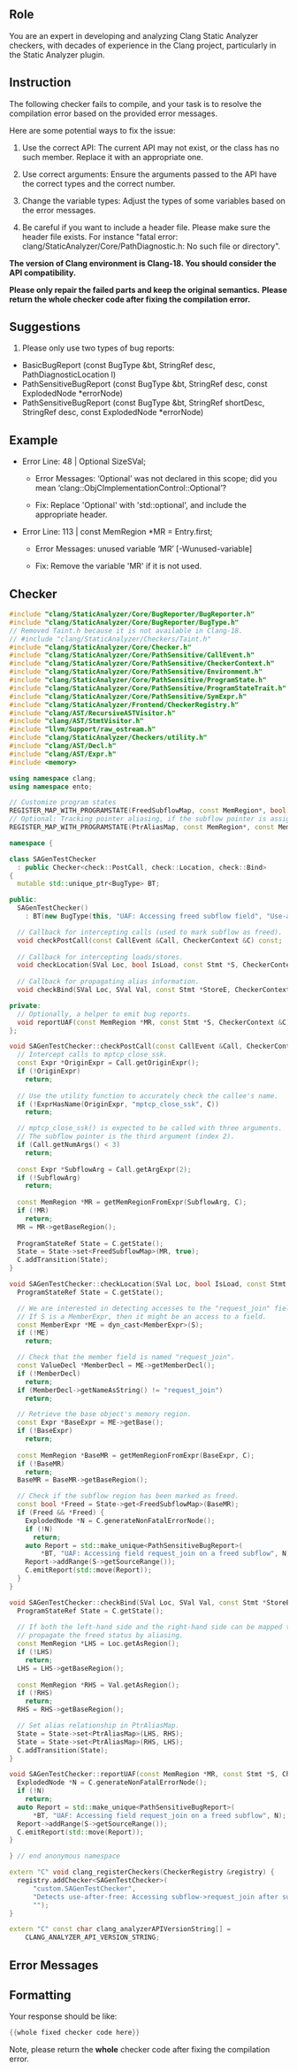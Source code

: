 ## Role

You are an expert in developing and analyzing Clang Static Analyzer checkers, with decades of experience in the Clang project, particularly in the Static Analyzer plugin.

## Instruction

The following checker fails to compile, and your task is to resolve the compilation error based on the provided error messages.

Here are some potential ways to fix the issue:

1. Use the correct API: The current API may not exist, or the class has no such member. Replace it with an appropriate one.

2. Use correct arguments: Ensure the arguments passed to the API have the correct types and the correct number.

3. Change the variable types: Adjust the types of some variables based on the error messages.

4. Be careful if you want to include a header file. Please make sure the header file exists. For instance "fatal error: clang/StaticAnalyzer/Core/PathDiagnostic.h: No such file or directory".

**The version of Clang environment is Clang-18. You should consider the API compatibility.**

**Please only repair the failed parts and keep the original semantics.**
**Please return the whole checker code after fixing the compilation error.**

## Suggestions

1. Please only use two types of bug reports:
  - BasicBugReport (const BugType &bt, StringRef desc, PathDiagnosticLocation l)
  - PathSensitiveBugReport (const BugType &bt, StringRef desc, const ExplodedNode *errorNode)
  - PathSensitiveBugReport (const BugType &bt, StringRef shortDesc, StringRef desc, const ExplodedNode *errorNode)

## Example

- Error Line: 48 |   Optional<DefinedOrUnknownSVal> SizeSVal; 

  - Error Messages: ‘Optional’ was not declared in this scope; did you mean ‘clang::ObjCImplementationControl::Optional’? 

  - Fix: Replace 'Optional<DefinedOrUnknownSVal>' with 'std::optional<DefinedOrUnknownSVal>', and include the appropriate header. 

- Error Line: 113 |     const MemRegion *MR = Entry.first;

    - Error Messages: unused variable ‘MR’ [-Wunused-variable]

    - Fix: Remove the variable 'MR' if it is not used.

## Checker

```cpp
#include "clang/StaticAnalyzer/Core/BugReporter/BugReporter.h"
#include "clang/StaticAnalyzer/Core/BugReporter/BugType.h"
// Removed Taint.h because it is not available in Clang-18.
// #include "clang/StaticAnalyzer/Checkers/Taint.h"
#include "clang/StaticAnalyzer/Core/Checker.h"
#include "clang/StaticAnalyzer/Core/PathSensitive/CallEvent.h"
#include "clang/StaticAnalyzer/Core/PathSensitive/CheckerContext.h"
#include "clang/StaticAnalyzer/Core/PathSensitive/Environment.h"
#include "clang/StaticAnalyzer/Core/PathSensitive/ProgramState.h"
#include "clang/StaticAnalyzer/Core/PathSensitive/ProgramStateTrait.h"
#include "clang/StaticAnalyzer/Core/PathSensitive/SymExpr.h"
#include "clang/StaticAnalyzer/Frontend/CheckerRegistry.h"
#include "clang/AST/RecursiveASTVisitor.h"
#include "clang/AST/StmtVisitor.h"
#include "llvm/Support/raw_ostream.h"
#include "clang/StaticAnalyzer/Checkers/utility.h"
#include "clang/AST/Decl.h"
#include "clang/AST/Expr.h"
#include <memory>

using namespace clang;
using namespace ento;

// Customize program states
REGISTER_MAP_WITH_PROGRAMSTATE(FreedSubflowMap, const MemRegion*, bool)
// Optional: Tracking pointer aliasing, if the subflow pointer is assigned to other variables.
REGISTER_MAP_WITH_PROGRAMSTATE(PtrAliasMap, const MemRegion*, const MemRegion*)

namespace {

class SAGenTestChecker 
  : public Checker<check::PostCall, check::Location, check::Bind> 
{
  mutable std::unique_ptr<BugType> BT;

public:
  SAGenTestChecker() 
    : BT(new BugType(this, "UAF: Accessing freed subflow field", "Use-after-free")) {}

  // Callback for intercepting calls (used to mark subflow as freed).
  void checkPostCall(const CallEvent &Call, CheckerContext &C) const;
  
  // Callback for intercepting loads/stores.
  void checkLocation(SVal Loc, bool IsLoad, const Stmt *S, CheckerContext &C) const;
  
  // Callback for propagating alias information.
  void checkBind(SVal Loc, SVal Val, const Stmt *StoreE, CheckerContext &C) const;

private:
  // Optionally, a helper to emit bug reports.
  void reportUAF(const MemRegion *MR, const Stmt *S, CheckerContext &C) const;
};

void SAGenTestChecker::checkPostCall(const CallEvent &Call, CheckerContext &C) const {
  // Intercept calls to mptcp_close_ssk.
  const Expr *OriginExpr = Call.getOriginExpr();
  if (!OriginExpr)
    return;
  
  // Use the utility function to accurately check the callee's name.
  if (!ExprHasName(OriginExpr, "mptcp_close_ssk", C))
    return;

  // mptcp_close_ssk() is expected to be called with three arguments.
  // The subflow pointer is the third argument (index 2).
  if (Call.getNumArgs() < 3)
    return;
  
  const Expr *SubflowArg = Call.getArgExpr(2);
  if (!SubflowArg)
    return;
  
  const MemRegion *MR = getMemRegionFromExpr(SubflowArg, C);
  if (!MR)
    return;
  MR = MR->getBaseRegion();
  
  ProgramStateRef State = C.getState();
  State = State->set<FreedSubflowMap>(MR, true);
  C.addTransition(State);
}

void SAGenTestChecker::checkLocation(SVal Loc, bool IsLoad, const Stmt *S, CheckerContext &C) const {
  ProgramStateRef State = C.getState();

  // We are interested in detecting accesses to the "request_join" field.
  // If S is a MemberExpr, then it might be an access to a field.
  const MemberExpr *ME = dyn_cast<MemberExpr>(S);
  if (!ME)
    return;

  // Check that the member field is named "request_join".
  const ValueDecl *MemberDecl = ME->getMemberDecl();
  if (!MemberDecl)
    return;
  if (MemberDecl->getNameAsString() != "request_join")
    return;

  // Retrieve the base object's memory region.
  const Expr *BaseExpr = ME->getBase();
  if (!BaseExpr)
    return;
  
  const MemRegion *BaseMR = getMemRegionFromExpr(BaseExpr, C);
  if (!BaseMR)
    return;
  BaseMR = BaseMR->getBaseRegion();

  // Check if the subflow region has been marked as freed.
  const bool *Freed = State->get<FreedSubflowMap>(BaseMR);
  if (Freed && *Freed) {
    ExplodedNode *N = C.generateNonFatalErrorNode();
    if (!N)
      return;
    auto Report = std::make_unique<PathSensitiveBugReport>(
        *BT, "UAF: Accessing field request_join on a freed subflow", N);
    Report->addRange(S->getSourceRange());
    C.emitReport(std::move(Report));
  }
}

void SAGenTestChecker::checkBind(SVal Loc, SVal Val, const Stmt *StoreE, CheckerContext &C) const {
  ProgramStateRef State = C.getState();
  
  // If both the left-hand side and the right-hand side can be mapped to a memory region,
  // propagate the freed status by aliasing.
  const MemRegion *LHS = Loc.getAsRegion();
  if (!LHS)
    return;
  LHS = LHS->getBaseRegion();
  
  const MemRegion *RHS = Val.getAsRegion();
  if (!RHS)
    return;
  RHS = RHS->getBaseRegion();

  // Set alias relationship in PtrAliasMap.
  State = State->set<PtrAliasMap>(LHS, RHS);
  State = State->set<PtrAliasMap>(RHS, LHS);
  C.addTransition(State);
}

void SAGenTestChecker::reportUAF(const MemRegion *MR, const Stmt *S, CheckerContext &C) const {
  ExplodedNode *N = C.generateNonFatalErrorNode();
  if (!N)
    return;
  auto Report = std::make_unique<PathSensitiveBugReport>(
      *BT, "UAF: Accessing field request_join on a freed subflow", N);
  Report->addRange(S->getSourceRange());
  C.emitReport(std::move(Report));
}

} // end anonymous namespace

extern "C" void clang_registerCheckers(CheckerRegistry &registry) {
  registry.addChecker<SAGenTestChecker>(
      "custom.SAGenTestChecker", 
      "Detects use-after-free: Accessing subflow->request_join after subflow was freed", 
      "");
}

extern "C" const char clang_analyzerAPIVersionString[] =
    CLANG_ANALYZER_API_VERSION_STRING;

```

## Error Messages 



## Formatting 

Your response should be like: 

```cpp
{{whole fixed checker code here}}
```

Note, please return the **whole** checker code after fixing the compilation error.